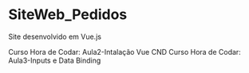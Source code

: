 # SiteWeb_Pedidos
 Site desenvolvido em Vue.js

Curso Hora de Codar: Aula2-Intalação Vue CND
Curso Hora de Codar: Aula3-Inputs e Data Binding
